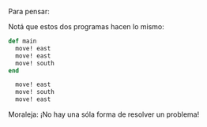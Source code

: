 Para pensar:

Notá que estos dos programas hacen lo mismo:

```ruby
def main
  move! east
  move! east
  move! south
end
```

```ruby
  move! east
  move! south
  move! east
```

Moraleja: ¡No hay una sóla forma de resolver un problema!